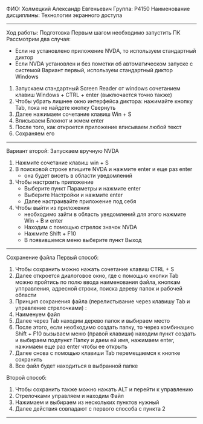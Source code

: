 ФИО: Холмецкий Александр Евгеньевич
Группа: P4150
Наименование дисциплины: Технологии экранного доступа

---

Ход работы:
Подготовка
Первым шагом необходимо запустить ПК
Рассмотрим два случая: 
- Если не установлено приложение NVDA, то используем стандартный диктор
- Если NVDA установлен и без пометки об автоматическом запуске с системой
Вариант первый, используем стандартный диктор Windows
1) Запускаем стандартный Screen Reader от windows сочетанием клавиш Windows + CTRL + enter (выключается точно также)
2) Чтобы убрать лишнее окно интерфейса диктора: нажимайте кнопку Tab, пока не найдете кнопку Свернуть
3) Далее нажимаем сочетание клавиш Win + S 
4) Вписываем Блокнот и жмем enter
5) После того, как откроется приложение вписываем любой текст
6) Сохраняем его

---
Вариант второй: Запускаем вручную NVDA
1) Нажмите сочетание клавиш win + S 
2) В поисковой строке впишите NVDA и нажмите enter и еще раз enter
    - она будет висеть в области уведомлений
3) Чтобы настроить приложение
    - Выберите пункт Параметры и нажмите enter
    - Выберите Настройки и нажмите enter
    - Далее настраивайте приложение под себя
4) Чтобы выйти из приложения 
    - необходимо зайти в область уведомлений для этого нажмите Win + B и enter
    - Находим с помощью стрелок значок NVDA 
    - Нажмите Shift + F10
    - В появившемся меню выберите пункт Выход

---

Сохранение файла
Первый способ:
1) Чтобы сохранить можно нажать сочетание клавиш CTRL + S
2) Далее откроется диалоговое окно, где с помощью кнопки Tab можно пройтись по полю ввода наименования файла, кнопкам упправления, адресной строки, поиска дереву папок и рабочей области 
3) Принцип сохранения файла (перелистывание через клавишу Tab и управление стрелочками) :
4) Наименуем файл
5) Далее через Tab находим дерево папок и выбираем место
6) После этого, если необходимо создать папку, то через комбинацию Shift + F10 вызываем меню (правой клавиши) находим пункт создать и выбираем подпункт Папку и даем ей имя, нажимаем enter, нажимаем еще раз enter чтобы ее открыть
7) Далее снова с помощью клавиши Tab перемещаемся к кнопке сохранить
9) Все файл будет находиться в выбранной папке

Второй способ: 
1) Чтобы сохранить также можно нажать ALT и перейти к управлению
2) Стрелочками управляем и находим Файл
3) Нажимаем и выбираем из нескольких пунктов нужный
4) Далее действия совпадают с первого способа с пункта 2

----


